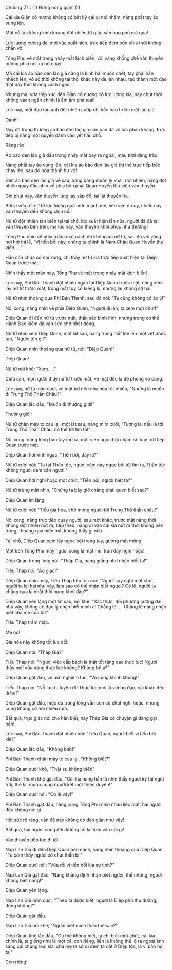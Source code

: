 




Chương 27:: (1) Đừng nóng giận! (1)


Cái kia Giản cô nương không có bất kỳ cái gì nói nhảm, nàng phất tay áo vung lên.

Một cỗ lực lượng kinh khủng đột nhiên từ giữa sân bao phủ mà qua!

Lực lượng cường đại mới vừa xuất hiện, trực tiếp đem bốn phía thời không chấn vỡ!

Tống Phu vẻ mặt trong nháy mắt kịch biến, vội vàng khống chế vân thuyền hướng phía nơi xa bỏ chạy!

Mà cái kia áo bào đen lão giả càng là kinh hãi muốn chết, tay phải hắn nhếch lên, vô số thời không tại thời khắc này đè lên nhau, tạo thành một đạo thật dày thời không vách ngăn!

Nhưng mà, vừa tiếp xúc đến Giản cô nương cỗ lực lượng kia, này chút thời không vách ngăn chính là ầm ầm phá toái!

Lúc này, một đạo tàn ảnh đột nhiên cướp chí hắc bào trước mặt lão giả.

Oanh!

Nay đã trọng thương áo bào đen lão giả căn bản đã vô lực phản kháng, trực tiếp bị nàng một quyền đánh vào yết hầu chỗ.

Răng rắc!

Áo bào đen lão giả đầu trong nháy mắt bay ra ngoài, máu tươi dâng trào!

Nàng phất tay áo vung lên, cái kia áo bào đen lão giả thi thể trực tiếp bốc cháy lên, sau đó hóa thành hư vô!

Giết áo bào đen lão giả về sau, nàng đang muốn ly khai, đột nhiên, nàng đột nhiên quay đầu nhìn về phía bên phải Quan Huyền thư viện vân thuyền.

Giờ phút này, vân thuyền lung lay sắp đổ, tại lật thuyền rìa.

Bởi vì vừa rồi nữ tử lực lượng quá mức mạnh mẽ, vẻn vẹn dư uy, chiếc này vân thuyền đều không chịu nổi!

Nữ tử đột nhiên tan biến tại tại chỗ, lúc xuất hiện lần nữa, người đã đã tại vân thuyền bên trên, mà lúc này, vân thuyền khôi phục như thường!

Tống Phu nhìn về phía trước mặt cách đó không xa nữ tử, sau đó vội vàng hơi hơi thi lễ, "Vị tiền bối này, chúng ta chính là Nam Châu Quan Huyền thư viện. . ."

Hắn còn chưa có nói xong, chỉ thấy nữ tử kia trực tiếp xuất hiện tại Diệp Quan trước mặt!

Nhìn thấy một màn này, Tống Phu vẻ mặt trong nháy mắt kịch biến!

Lúc này, Phí Bán Thanh đột nhiên ngăn tại Diệp Quan trước mặt, nàng xem lấy nữ tử trước mắt, trong mắt tuy có kiêng kị, nhưng lại không sợ hãi.

Nữ tử nhìn thoáng qua Phí Bán Thanh, sau đó nói: "Ta cũng không có ác ý!"

Nói xong, nàng nhìn về phía Diệp Quan, "Ngươi đi lên, ta xem một chút!"

Diệp Quan đi đến nữ tử trước mặt, thần sắc bình tĩnh, nhưng trong cơ thể Hành Đạo kiếm đã vận sức chờ phát động.

Nữ tử nhìn xem Diệp Quan, một lát sau, nàng trong mắt lóe lên một vệt phức tạp, "Ngươi tên gì?"

Diệp Quan nhìn thoáng qua nữ tử, nói: "Diệp Quan!"

Diệp Quan!

Nữ tử nói khẽ: "Xem. . ."

Giữa sân, mọi người thấy nữ tử trước mắt, vẻ mặt đều là đề phòng vô cùng.

Lúc này, nữ tử mỉm cười, vẻ mặt trở nên nhu hòa rất nhiều, "Nhưng là muốn đi Trung Thổ Thần Châu?"

Diệp Quan lắc đầu, "Muốn đi thượng giới!"

Thượng giới!

Nữ tử chân mày to cau lại, một lát sau, nàng mỉm cười, "Tương lai nếu là tới Trung Thổ Thần Châu, có thể tới tìm ta!"

Nói xong, nàng lòng bàn tay mở ra, một viên ngọc bội chậm rãi bay tới Diệp Quan trước mặt.

Diệp Quan hơi kinh ngạc, "Tiền bối, đây là?"

Nữ tử cười nói: "Ta tại Thần tộc, ngươi cầm này ngọc bội tới tìm ta, Thần tộc không người dám cản ngươi."

Diệp Quan hơi nghi hoặc một chút, "Tiền bối, ngươi biết ta?"

Nữ tử trừng mắt nhìn, "Chúng ta bây giờ chẳng phải quen biết sao?"

Diệp Quan im lặng.

Nữ tử cười nói: "Tiểu gia hỏa, chờ mong ngươi tới Trung Thổ thần châu!"

Nói xong, nàng trực tiếp quay người, sau một khắc, trước mặt nàng thời không đột nhiên nứt ra, tiếp theo, nàng đi vào cái kia nứt ra thời không bên trong, thoáng qua biến mất không thấy gì nữa.

Tại chỗ, Diệp Quan xem lấy ngọc bội trong tay, gương mặt mộng!

Một bên Tống Phu mấy người cũng là mặt mũi tràn đầy nghi hoặc!

Diệp Quan trong lòng nói: "Tháp Gia, nàng giống như nhận biết ta!"

Tiểu Tháp nói: "Ảo giác!"

Diệp Quan nhíu mày, Tiểu Tháp tiếp tục nói: "Ngươi suy nghĩ một chút, người ta lợi hại như vậy, làm sao có thể nhận biết ngươi? Có lẽ, người ta chẳng qua là nhất thời hưng khởi đâu?"

Diệp Quan yên lặng một lát sau, nói khẽ: "Xác thực, đối phương cường đại như vậy, không có đạo lý nhận biết mình a! Chẳng lẽ. . . Chẳng lẽ nàng nhận biết cha mẹ của ta?"

Tiểu Tháp trầm mặc.

Mẹ nó!

Gia hỏa này không tốt lừa dối!

Diệp Quan nói: "Tháp Gia?"

Tiểu Tháp nói: "Ngươi việc cấp bách là thật tốt tăng cao thực lực! Ngươi thấy mới vừa nàng thực lực không? Khủng bố a?"

Diệp Quan gật đầu, vẻ mặt nghiêm túc, "Vô cùng khinh khủng!"

Tiểu Tháp nói: "Nỗ lực tu luyện đi! Thực lực mới là vương đạo, cái khác đều là hư!"

Diệp Quan gật đầu, mặc dù trong lòng vẫn còn có chút nghi hoặc, nhưng cũng không có hỏi nhiều nữa.

Bất quá, trực giác nói cho hắn biết, này Tháp Gia có chuyện gì đang gạt hắn!

Lúc này, Phí Bán Thanh đột nhiên nói: "Tiểu Quan, ngươi biết vị tiền bối kia?"

Diệp Quan lắc đầu, "Không biết!"

Phí Bán Thanh chân mày to cau lại, "Không biết?"

Diệp Quan cười khổ, "Thật sự không biết!"

Phí Bán Thanh khẽ gật đầu, "Cái kia nàng hẳn là nhìn thấy ngươi kỳ tài ngút trời, thế là, muốn cùng ngươi kết một thiện duyên!"

Diệp Quan cười nói: "Có lẽ vậy!"

Phí Bán Thanh gật đầu, nàng cùng Tống Phu nhìn nhau liếc mắt, hai người đều không nói gì.

Hết sức rõ ràng, vấn đề này không có đơn giản như vậy!

Bất quá, hai người cũng đều không có lại truy vấn cái gì!

Vân thuyền tiếp tục đi tới.

Nạp Lan Già đi đến Diệp Quan bên cạnh, nàng nhìn thoáng qua Diệp Quan, "Ta cảm thấy ngươi có chút thần bí!"

Diệp Quan cười nói: "Vừa rồi vị tiền bối kia sự tình?"

Nạp Lan Già gật đầu, "Nàng khẳng định nhận biết ngươi, thế nhưng, ngươi không biết nàng!"

Diệp Quan yên lặng.

Nạp Lan Già mỉm cười, "Theo ta được biết, ngươi là Diệp phủ thu dưỡng, đúng không?"

Diệp Quan gật đầu.

Nạp Lan Già nói khẽ; "Ngươi biết mình thân thế sao?"

Diệp Quan khẽ lắc đầu, "Cụ thể không biết, ta chỉ biết một chút, cái kia chính là, ta giống như là một cái con riêng, liền là không thể lộ ra ngoài ánh sáng cái chủng loại kia, cha mẹ ta sở dĩ đem ta đặt ở Diệp tộc, là vì bảo hộ ta!"

Con riêng!




